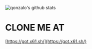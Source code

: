 ![qonzalo's github stats](https://github-readme-stats.vercel.app/api?username=gonzalo-&show_icons=true&theme=light&include_all_commits=true)

# CLONE ME AT
[https://got.x61.sh/](https://got.x61.sh/)

